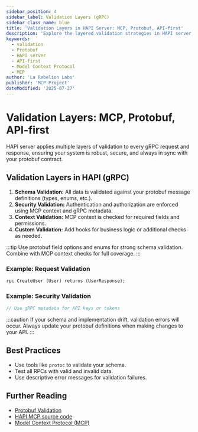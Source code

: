 ```yaml
---
sidebar_position: 4
sidebar_label: Validation Layers (gRPC)
sidebar_class_name: blue
title: 'Validation Layers in HAPI Server: MCP, Protobuf, API-first'
description: 'Explore the layered validation strategies in HAPI server, including Protobuf schema validation and Model Context Protocol (MCP) context enforcement for gRPC APIs.'
keywords:
  - validation
  - Protobuf
  - HAPI server
  - API-first
  - Model Context Protocol
  - MCP
author: 'La Rebelion Labs'
publisher: 'MCP Project'
dateModified: '2025-07-27'
---
```


# Validation Layers: MCP, Protobuf, API-first

HAPI server applies multiple layers of validation to every gRPC request and response, ensuring your system is robust, secure, and always in sync with your protobuf contract.

## Validation Layers in HAPI (gRPC)
1. **Schema Validation:** All data is validated against your protobuf message definitions (types, enums, etc.).
2. **Security Validation:** Authentication and authorization are enforced using MCP context and gRPC metadata.
3. **Context Validation:** MCP context is checked for required fields and permissions.
4. **Custom Validation:** Add hooks for business logic or additional checks as needed.

:::tip
Use protobuf field options and enums for strong schema validation. Combine with MCP context checks for full coverage.
:::

### Example: Request Validation
```proto
rpc CreateUser (User) returns (UserResponse);
```

### Example: Security Validation
```proto
// Use gRPC metadata for API keys or tokens
```

:::caution
If your schema and implementation drift, validation errors will occur. Always update your protobuf definitions when making changes to your API.
:::

## Best Practices
- Use tools like `protoc` to validate your schema.
- Test all RPCs with valid and invalid data.
- Use descriptive error messages for validation failures.

## Further Reading
- [Protobuf Validation](https://protobuf.dev/programming-guides/proto3/)
- [HAPI MCP source code](https://github.com/la-rebelion/hapi-mcp)
- [Model Context Protocol (MCP)](https://github.com/la-rebelion)
